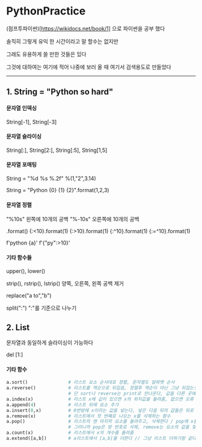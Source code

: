 # PythonPractice

(점프투파이썬)[https://wikidocs.net/book/1] 으로 파이썬을 공부 했다

솔직히 그렇게 유익 한 시간이라고 말 할수는 없지만

그래도 유용하게 쓸 만한 것들은 있다

그것에 대하여는 여기에 적어 나중에 보러 올 때 여기서 검색용도로 만들었다


--------


## 1. String = "Python so hard" 

#### 문자열 인덱싱

String[-1], String[-3] 

#### 문자열 슬라이싱

String[:], String[2:], String[:5], String[1,5]

#### 문자열 포매팅

String = "%d %s %.2f" %(1,"2",3.14)

String = "Python {0} {1} {2}".format(1,2,3)

#### 문자열 정렬


"%10s"   왼쪽에 10개의 공백
"%-10s"  오른쪽에 10개의 공백

.format()
{:<10}.format(1)
{:>10}.format(1)
{:^10}.format(1)
{:=^10}.format(1)

f'python {a}'
f'{"py":>10}'  

#### 기타 함수들

upper(), lower()

strip(), rstrip(), lstrip()  양쪽, 오른쪽, 왼쪽 공백 제거

replace("a to","b")

split(":") ":"를 기준으로 나누기



## 2. List

문자열과 동일하게 슬라이싱이 가능하다

del [1:]

#### 기타 함수
```python
a.sort()               # 리스트 요소 순서대로 정렬, 문자열도 알파벳 순서
a.reverse()            # 리스트를 역순으로 뒤집음, 정렬후 역순이 아닌 그냥 뒤집는것
                       # 단 sort나 reverse는 print로 안나온다, 값을 다른 곳에 저장해야함
a.index(x)             # 리스트 x에 값이 있으면 x의 위치값을 돌려줌, 없으면 오류
a.append(4)            # 리스트 뒤에 요소 추가
a.insert(0,x)          # 0번방에 x이라는 값을 넣는다, 넣은 다음 뒤의 값들은 뒤로 밀린다
a.remove(x)            # 리스트에서 첫 번째로 나오는 x를 삭제하는 함수
a.pop()                # 리스트의 맨 마지막 요소를 돌려주고, 삭제한다 / pop에 x를 넣으면 x번째 요소를 돌려주고, 삭제한다
                       # 그러니까 pop은 방 번호로 삭제, remove는 요소의 값을 찾아서 삭제
a.count(x)             # 리스트에서 x의 개수를 돌려줌
a.extend([a,b])        # a리스트에서 [a,b]를 더한다 // 그냥 리스트 더하기랑 같다...
```
